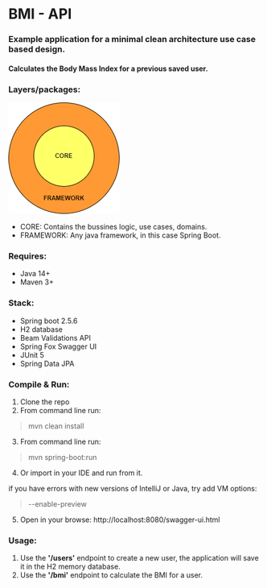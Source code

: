 # BMI - API
### Example application for a minimal clean architecture use case based design.

#### Calculates the Body Mass Index for a previous saved user.

### Layers/packages:
![Layers](layers.png)

- CORE: Contains the bussines logic, use cases, domains.
- FRAMEWORK: Any java framework, in this case Spring Boot.

### Requires:
- Java 14+
- Maven 3+

### Stack:
- Spring boot 2.5.6
- H2 database
- Beam Validations API
- Spring Fox Swagger UI
- JUnit 5
- Spring Data JPA

### Compile & Run:
1. Clone the repo
2. From command line run:
>mvn clean install
3. From command line run: 
>mvn spring-boot:run
4. Or import in your IDE and run from it.

if you have errors with new versions of IntelliJ or Java, try add VM options: 
> --enable-preview 

5. Open in your browse: http://localhost:8080/swagger-ui.html

### Usage:
1. Use the **'/users'** endpoint to create a new user, the application will save it in the H2 memory database.
2. Use the **'/bmi'** endpoint to calculate the BMI for a user.